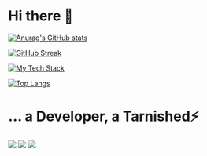 # Hi there 👋

[![Anurag's GitHub stats](https://github-readme-stats.vercel.app/api?username=jerryfandev&show_icons=true&theme=transparent&include_all_commits=true&rank_icon=github&card_width=495)](https://github.com/anuraghazra/github-readme-stats)

[![GitHub Streak](https://streak-stats.demolab.com?user=jerryfandev&theme=transparent)](https://git.io/streak-stats)

[![My Tech Stack](https://github-readme-tech-stack.vercel.app/api/cards?lineCount=3&theme=github&hideBg=true&bg=%23FFFFFF&badge=%23EAEFFC&border=%23D8DEE4&titleColor=%230969DA&line1=html5%2CHTML%2CE34F26%3Bcss3%2CCSS%2C1572B6%3Bjavascript%2CJavaScript%2CF7DF1E%3Btypescript%2CTypeScript%2C3178C6%3B&line2=vuedotjs%2CVuejs%2C4fc08d%3Bvuetify%2CVuetify%2C1867c0%3Bnode.js%2CNode.js%2C5FA04E%3Btailwindcss%2CTailwind%2C38b2ac%3B&line3=openjdk%2CJava%2Ced8b00%3Bphp%2Cphp%2C777bb4%3Bpython%2CPython%2C1867c0%3B)](https://github.com/0l1v3rr/github-readme-tech-stack)

[![Top Langs](https://github-readme-stats.vercel.app/api/top-langs/?username=jerryfandev&layout=compact&theme=transparent&card_width=495)](https://github.com/anuraghazra/github-readme-stats)

# ... a Developer, a Tarnished⚡
<a href="">
  <img align="center" src="https://cdn2.steamgriddb.com/icon/0cf3631c283b4879e297fc213535dc12/32/256x256.png" />
</a>
<a href="">
  <img align="center" src="https://steam-stat.vercel.app/api?profileName=crazywin99" />
</a>
<a href="">
  <img align="center" src="https://cdn2.steamgriddb.com/icon/8b1cccf5369d9db9bc92a9f1a6ec825b/32/256x256.png" />
</a>

<!--
This is a ✨ _special_ ✨ repository because its `README.md` (this file) appears on your GitHub profile.
** Note: Name of the repository must be similar to your github username **

Here are some ideas to get you started:

- 🔭 I’m currently working on ...
- 🌱 I’m currently learning ...
- 👯 I’m looking to collaborate on ...
- 🤔 I’m looking for help with ...
- 💬 Ask me about ...
- 📫 How to reach me: ...
- 😄 Pronouns: ...
- ⚡ Fun fact: ...
-->
